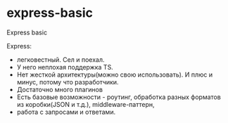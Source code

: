 # express-basic
Express basic

Express:
- легковестный. Сел и поехал.
- У него неплохая поддержка TS.
- Нет жесткой архитектуры(можно свою использовать). И плюс и минус, потому что разработчики.
- Достаточно много плагинов
- Есть базовые возможности - роутинг, обработка разных форматов из коробки(JSON и т.д.), middleware-паттерн,
- работа с запросами и ответами.
